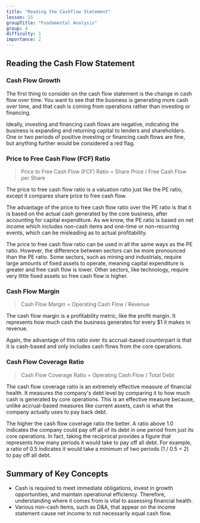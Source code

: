 ```yaml
---
title: "Reading the Cashflow Statement"
lesson: 15
groupTitle: "Fundamental Analysis"
group: 4
difficulty: 1
importance: 2
---
```


## Reading the Cash Flow Statement

### Cash Flow Growth
The first thing to consider on the cash flow statement is the change in cash flow over time. You want to see that the business is generating more cash over time, and that cash is coming from operations rather than investing or financing.

Ideally, investing and financing cash flows are negative, indicating the business is expanding and returning capital to lenders and shareholders. One or two periods of positive investing or financing cash flows are fine, but anything further would be considered a red flag.

### Price to Free Cash Flow (FCF) Ratio

> Price to Free Cash Flow (FCF) Ratio = Share Price / Free Cash Flow per Share

The price to free cash flow ratio is a valuation ratio just like the PE ratio, except it compares share price to free cash flow.

The advantage of the price to free cash flow ratio over the PE ratio is that it is based on the actual cash generated by the core business, after accounting for capital expenditure. As we know, the PE ratio is based on net income which includes non-cash items and one-time or non-recurring events, which can be misleading as to actual profitability.

The price to free cash flow ratio can be used in all the same ways as the PE ratio. However, the difference between sectors can be more pronounced than the PE ratio. Some sectors, such as mining and industrials, require large amounts of fixed assets to operate, meaning capital expenditure is greater and free cash flow is lower. Other sectors, like technology, require very little fixed assets so free cash flow is higher.

### Cash Flow Margin

> Cash Flow Margin = Operating Cash Flow / Revenue

The cash flow margin is a profitability metric, like the profit margin. It represents how much cash the business generates for every $1 it makes in revenue.

Again, the advantage of this ratio over its accrual-based counterpart is that it is cash-based and only includes cash flows from the core operations.

### Cash Flow Coverage Ratio

> Cash Flow Coverage Ratio = Operating Cash Flow / Total Debt

The cash flow coverage ratio is an extremely effective measure of financial health. It measures the company's debt level by comparing it to how much cash is generated by core operations. This is an effective measure because, unlike accrual-based measures like current assets, cash is what the company actually uses to pay back debt.

The higher the cash flow coverage ratio the better. A ratio above 1.0 indicates the company could pay off all of its debt in one period from just its core operations. In fact, taking the reciprocal provides a figure that represents how many periods it would take to pay off all debt. For example, a ratio of 0.5 indicates it would take a minimum of two periods (1 / 0.5 = 2) to pay off all debt.

## Summary of Key Concepts
- Cash is required to meet immediate obligations, invest in growth opportunities, and maintain operational efficiency. Therefore, understanding where it comes from is vital to assessing financial health.
- Various non-cash items, such as D&A, that appear on the income statement cause net income to not necessarily equal cash flow.
